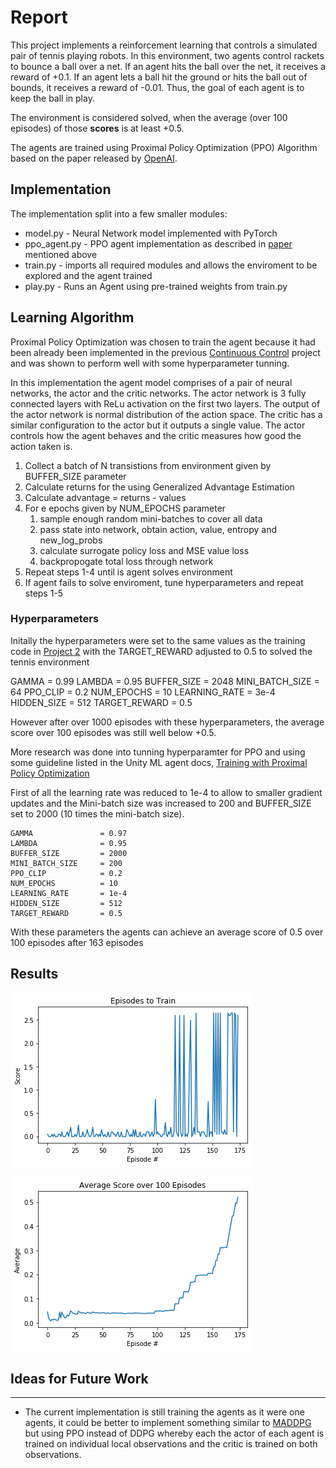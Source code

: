 # Report



This project implements a reinforcement learning that controls a simulated pair of tennis playing robots. In this environment, two agents control rackets to bounce a ball over a net. If an agent hits the ball over the net, it receives a reward of +0.1.  If an agent lets a ball hit the ground or hits the ball out of bounds, it receives a reward of -0.01.  Thus, the goal of each agent is to keep the ball in play.

The environment is considered solved, when the average (over 100 episodes) of those **scores** is at least +0.5.

The agents are trained using Proximal Policy Optimization (PPO) Algorithm based on the paper released by [OpenAI](https://blog.openai.com/openai-baselines-ppo/).

## Implementation

The implementation split into a few smaller modules: 

* model.py - Neural Network model implemented with PyTorch
* ppo_agent.py - PPO agent implementation as described in [paper](https://arxiv.org/abs/1707.06347) mentioned above
* train.py - imports all required modules and allows the enviroment to be explored and the agent trained
* play.py - Runs an Agent using pre-trained weights from train.py

## Learning Algorithm

Proximal Policy Optimization was chosen to train the agent because it had been already been implemented in the previous [Continuous Control](https://github.com/rohbot/drl-continuous-control/) project and was shown to perform well with some hyperparameter tunning.

In this implementation the agent model comprises of a pair of neural networks, the actor and the critic networks. The actor network is 3 fully connected layers with ReLu activation on the first two layers. The output of the actor network is normal distribution of the action space. The critic has a similar configuration to the actor but it outputs a single value. The actor controls how the agent behaves and the critic measures how good the action taken is.


1. Collect a batch of N transistions from environment given by BUFFER_SIZE parameter
1. Calculate returns for the using Generalized Advantage Estimation
1. Calculate advantage = returns - values
1. For e epochs given by NUM_EPOCHS parameter
   1. sample enough random mini-batches to cover all data
   1. pass state into network, obtain action, value, entropy and new_log_probs
   1. calculate surrogate policy loss and MSE value loss
   1. backpropogate total loss through network 
1. Repeat steps 1-4 until is agent solves environment
1. If agent fails to solve enviroment, tune hyperparameters and repeat steps 1-5

### Hyperparameters

Initally the hyperparameters were set to the same values as the training code in [Project 2](https://github.com/rohbot/drl-continuous-control/blob/master/train.py) with the TARGET_REWARD adjusted to 0.5 to solved the tennis environment

  GAMMA               = 0.99
  LAMBDA              = 0.95
  BUFFER_SIZE         = 2048
  MINI_BATCH_SIZE     = 64
  PPO_CLIP            = 0.2
  NUM_EPOCHS          = 10
  LEARNING_RATE       = 3e-4
  HIDDEN_SIZE         = 512
  TARGET_REWARD       = 0.5

However after over 1000 episodes with these hyperparameters, the average score over 100 episodes was still well below +0.5.

More research was done into tunning hyperparamter for PPO and using some guideline listed in the Unity ML agent docs, [Training with Proximal Policy Optimization](https://github.com/Unity-Technologies/ml-agents/blob/master/docs/Training-PPO.md) 

First of all the learning rate was reduced to 1e-4 to allow to smaller gradient updates and the Mini-batch size was increased to 200 and BUFFER_SIZE set to 2000 (10 times the mini-batch size). 

    GAMMA               = 0.97
    LAMBDA              = 0.95
    BUFFER_SIZE         = 2000
    MINI_BATCH_SIZE     = 200
    PPO_CLIP            = 0.2
    NUM_EPOCHS          = 10
    LEARNING_RATE       = 1e-4
    HIDDEN_SIZE         = 512
    TARGET_REWARD       = 0.5

With these parameters the agents can achieve an average score of 0.5 over 100 episodes after 163 episodes


## Results


![Plot of Rewards](data/images/training_163.png)

![Average](data/images/average_163.png)


## Ideas for Future Work
---

* The current implementation is still training the agents as it were one agents, it could be better to implement something similar to [MADDPG](https://arxiv.org/abs/1706.02275) but using PPO instead of DDPG whereby each the actor of each agent is trained on individual local observations and the critic is trained on both observations. 
 
